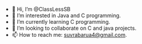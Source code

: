 - 👋 Hi, I’m @ClassLessSB
- 👀 I’m interested in Java and C programming.
- 🌱 I’m currently learning C programming.
- 💞️ I’m looking to collaborate on C and java projects.
- 📫 How to reach me: suvrabarua4@gmail.com.

<!---
ClassLessSB/ClassLessSB is a ✨ special ✨ repository because its `README.md` (this file) appears on your GitHub profile.
You can click the Preview link to take a look at your changes.
--->
